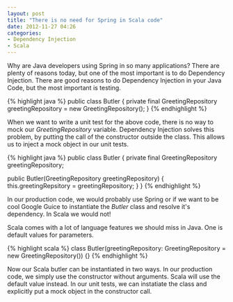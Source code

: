 ```yaml
---
layout: post
title: "There is no need for Spring in Scala code"
date: 2012-11-27 04:26
categories:
- Dependency Injection
- Scala
---
```


Why are Java developers using Spring in so many applications? There
are plenty of reasons today, but one of the most important is to do
Dependency Injection. There are good reasons to do Dependency
Injection in your Java Code, but the most important is testing.

{% highlight java %}
public class Butler {
  private final GreetingRepository greetingRepository = new GreetingRepository();
}
{% endhighlight %}

When we want to write a unit test for the above code, there is no way
to mock our _GreetingRepository_ variable. Dependency Injection solves
this problem, by putting the call of the constructor outside the
class. This allows us to inject a mock object in our unit tests.

{% highlight java %}
public class Butler {
  private final GreetingRepository greetingRepository;

  public Butler(GreetingRepository greetingRepository) {
    this.greetingRepsitory = greetingRepository;
  }
}
{% endhighlight %}

In our production code, we would probably use Spring or if we want to
be cool Google Guice to instantiate the _Butler_ class and resolve
it's dependency. In Scala we would not!

Scala comes with a lot of language features we should miss in
Java. One is default values for parameters.

{% highlight scala %}
class Butler(greetingRepository: GreetingRepository = new GreetingRepository()) {}
{% endhighlight %}

Now our Scala butler can be instantiated in two ways. In our
production code, we simply use the constructor without
arguments. Scala will use the default value instead. In our unit
tests, we can instatiate the class and explicitly put a mock object in
the constructor call.
